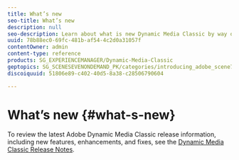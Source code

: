 ```yaml
---
title: What’s new
seo-title: What’s new
description: null
seo-description: Learn about what is new Dynamic Media Classic by way of the current release notes.
uuid: 78b88ec0-69fc-481b-af54-4c2d0a31057f
contentOwner: admin
content-type: reference
products: SG_EXPERIENCEMANAGER/Dynamic-Media-Classic
geptopics: SG_SCENESEVENONDEMAND_PK/categories/introducing_adobe_scene7
discoiquuid: 51806e89-c402-40d5-8a38-c28506790604

---
```


# What’s new {#what-s-new}

To review the latest Adobe Dynamic Media Classic release information, including new features, enhancements, and fixes, see the [Dynamic Media Classic Release Notes](https://docs.adobe.com/content/help/en/dynamic-media-developer-resources/release-notes/s7rn2017.html).
